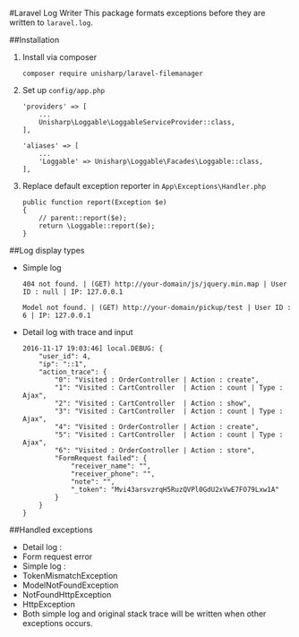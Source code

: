 #Laravel Log Writer
This package formats exceptions before they are written to `laravel.log`.

##Installation
1. Install via composer

	```
	composer require unisharp/laravel-filemanager
	```
	
2. Set up `config/app.php`

	```
	'providers' => [
		...
		Unisharp\Loggable\LoggableServiceProvider::class,
	],
	```
	```
	'aliases' => [
		...
		'Loggable' => Unisharp\Loggable\Facades\Loggable::class,
	],
	```
	
3. Replace default exception reporter in `App\Exceptions\Handler.php`

	```
	public function report(Exception $e)
	{
		// parent::report($e);
		return \Loggable::report($e);
	}
	```

##Log display types
 * Simple log
	
	```
	404 not found. | (GET) http://your-domain/js/jquery.min.map | User ID : null | IP: 127.0.0.1
	```
	```
	Model not found. | (GET) http://your-domain/pickup/test | User ID : 6 | IP: 127.0.0.1
	```
	
 * Detail log with trace and input

	```
	2016-11-17 19:03:46] local.DEBUG: {
	    "user_id": 4,
	    "ip": "::1",
	    "action_trace": {
	        "0": "Visited : OrderController | Action : create",
	        "1": "Visited : CartController  | Action : count | Type : Ajax",
	        "2": "Visited : CartController  | Action : show",
	        "3": "Visited : CartController  | Action : count | Type : Ajax",
	        "4": "Visited : OrderController | Action : create",
	        "5": "Visited : CartController  | Action : count | Type : Ajax",
	        "6": "Visited : OrderController | Action : store",
	        "FormRequest failed": {
	            "receiver_name": "",
	            "receiver_phone": "",
	            "note": "",
	            "_token": "Mvi43arsvzrqH5RuzQVPl0GdU2xVwE7FO79Lxw1A"
	        }
	    }
	}  
	```
	
##Handled exceptions

 * Detail log :
  * Form request error
 * Simple log :
  * TokenMismatchException
  * ModelNotFoundException
  * NotFoundHttpException
  * HttpException
 * Both simple log and original stack trace will be written when other exceptions occurs.
